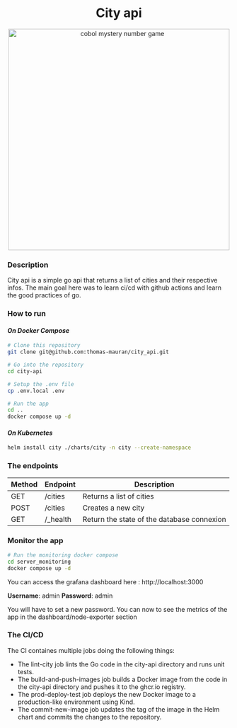 <div align="center">
<h1>City api</h1>
<img src="https://media.tenor.com/GyXuxAaiWjYAAAAC/studio-ghibli-city.gif" alt="cobol mystery number game" style="width: 500px"/>
</div>

### Description

City api is a simple go api that returns a list of cities and their respective infos. The main goal here was to learn ci/cd with github actions and learn the good practices of go.

### How to run

#### _On Docker Compose_

```bash
# Clone this repository
git clone git@github.com:thomas-mauran/city_api.git

# Go into the repository
cd city-api

# Setup the .env file
cp .env.local .env

# Run the app
cd ..
docker compose up -d
```

#### _On Kubernetes_

```bash
helm install city ./charts/city -n city --create-namespace
```

### The endpoints

| Method | Endpoint  | Description                                |
| ------ | --------- | ------------------------------------------ |
| GET    | /cities   | Returns a list of cities                   |
| POST   | /cities   | Creates a new city                         |
| GET    | /\_health | Return the state of the database connexion |

### Monitor the app

```bash
# Run the monitoring docker compose
cd server_monitoring
docker compose up -d
```

You can access the grafana dashboard here : http://localhost:3000

**Username**: admin
**Password**: admin

You will have to set a new password. You can now to see the metrics of the app in the dashboard/node-exporter section

### The CI/CD

The CI containes multiple jobs doing the following things:

- The lint-city job lints the Go code in the city-api directory and runs unit tests.
- The build-and-push-images job builds a Docker image from the code in the city-api directory and pushes it to the ghcr.io registry.
- The prod-deploy-test job deploys the new Docker image to a production-like environment using Kind.
- The commit-new-image job updates the tag of the image in the Helm chart and commits the changes to the repository.
